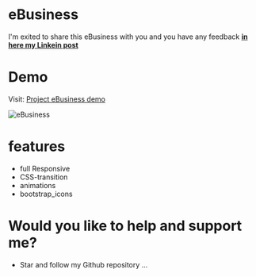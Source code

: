 # eBusiness
 I'm exited to share this eBusiness with you and you have any feedback [**in here my Linkein post**](https://www.linkedin.com/in/marouf-ebrahimi-7b6312237)

 # Demo
 Visit: [Project eBusiness demo](https://maroufebrahimi.github.io/eBusiness/)

![eBusiness](https://user-images.githubusercontent.com/104528241/183266500-23e8e5c6-ae35-44ec-8776-3f2f0f6476b2.PNG)

# features
* full Responsive
* CSS-transition
* animations
* bootstrap_icons


# Would you like to help and support me?
* Star and follow my Github repository
...
